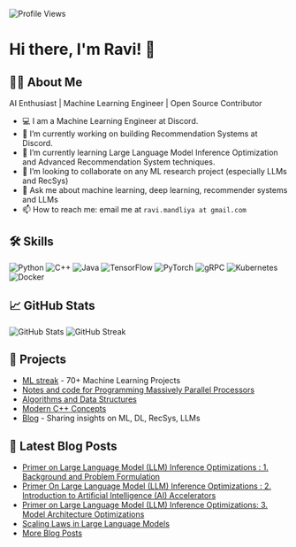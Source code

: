 ![Profile Views](https://komarev.com/ghpvc/?username=mandliya&color=blue&style=for-the-badge)

# Hi there, I'm Ravi! 👋 

## 🧑‍💻 About Me
AI Enthusiast | Machine Learning Engineer | Open Source Contributor

- 💻 I am a Machine Learning Engineer at Discord.
- 🔭 I’m currently working on building Recommendation Systems at Discord.
- 🌱 I’m currently learning Large Language Model Inference Optimization and Advanced Recommendation System techniques.
- 👯 I’m looking to collaborate on any ML research project (especially LLMs and RecSys)
- 💬 Ask me about machine learning, deep learning, recommender systems and LLMs
- 📫 How to reach me: email me at `ravi.mandliya at gmail.com`




## 🛠 Skills

![Python](https://img.shields.io/badge/Python-3776AB?style=for-the-badge&logo=python&logoColor=white)
![C++](https://img.shields.io/badge/C++-00599C?style=for-the-badge&logo=cplusplus&logoColor=white)
![Java](https://img.shields.io/badge/Java-007396?style=for-the-badge&logo=java&logoColor=white)
![TensorFlow](https://img.shields.io/badge/TensorFlow-FF6F00?style=for-the-badge&logo=tensorflow&logoColor=white)
![PyTorch](https://img.shields.io/badge/PyTorch-EE4C2C?style=for-the-badge&logo=pytorch&logoColor=white)
![gRPC](https://img.shields.io/badge/gRPC-0078D7?style=for-the-badge&logo=grpc&logoColor=white)
![Kubernetes](https://img.shields.io/badge/Kubernetes-326CE5?style=for-the-badge&logo=kubernetes&logoColor=white)
![Docker](https://img.shields.io/badge/Docker-2496ED?style=for-the-badge&logo=docker&logoColor=white)


## 📈 GitHub Stats

![GitHub Stats](https://github-readme-stats.vercel.app/api?username=mandliya&show_icons=true)
![GitHub Streak](https://github-readme-streak-stats.herokuapp.com/?user=mandliya)

## 🚀 Projects

- [ML streak](https://github.com/mandliya/ml) - 70+ Machine Learning Projects
- [Notes and code for Programming Massively Parallel Processors](https://github.com/mandliya/PMPP_notes)
- [Algorithms and Data Structures](https://github.com/mandliya/algorithms_and_data_structures)
- [Modern C++ Concepts](https://github.com/mandliya/modern-cpp-concepts)
- [Blog](https://mandliya.com) - Sharing insights on ML, DL, RecSys, LLMs

## 🌱 Latest Blog Posts

- [Primer on Large Language Model (LLM) Inference Optimizations : 1. Background and Problem Formulation](https://mandliya.github.io/posts/LLM_inference_1/)
- [Primer On Large Language Model (LLM) Inference Optimizations : 2. Introduction to Artificial Intelligence (AI) Accelerators](https://mandliya.github.io/posts/LLM_inference_2)
- [Primer on Large Language Model (LLM) Inference Optimizations: 3. Model Architecture Optimizations](https://mandliya.github.io/posts/model_architecture_optimizations/)
- [Scaling Laws in Large Language Models](https://mandliya.github.io/posts/scaling_laws/)
- [More Blog Posts](https://mandliya.com)


<!--
**mandliya/mandliya** is a ✨ _special_ ✨ repository because its `README.md` (this file) appears on your GitHub profile.

Here are some ideas to get you started:


-->
